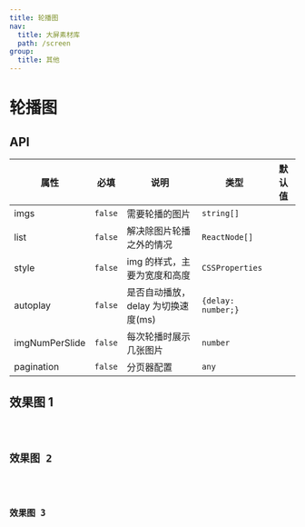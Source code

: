 ```yaml
---
title: 轮播图
nav:
  title: 大屏素材库
  path: /screen
group:
  title: 其他
---
```


# 轮播图

## API

| 属性           | 必填    | 说明                               | 类型               | 默认值 |
| -------------- | ------- | ---------------------------------- | ------------------ | ------ |
| imgs           | `false` | 需要轮播的图片                     | `string[]`         |        |
| list           | `false` | 解决除图片轮播之外的情况           | `ReactNode[]`      |        |
| style          | `false` | img 的样式，主要为宽度和高度       | `CSSProperties`    |        |
| autoplay       | `false` | 是否自动播放，delay 为切换速度(ms) | `{delay: number;}` |        |
| imgNumPerSlide | `false` | 每次轮播时展示几张图片             | `number`           |        |
| pagination     | `false` | 分页器配置                         | `any`              |        |

## 效果图 1

<code src="../../example/SwiperDemo/demo1.tsx" background="#040727">

## 效果图 2

<code src="../../example/SwiperDemo/demo2.tsx" background="#040727">

## 效果图 3

<code src="../../example/SwiperDemo/demo3.tsx" background="#040727">

